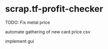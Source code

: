 # scrap.tf-profit-checker

TODO:
  Fix metal price
  
  automate gathering of new card price csv
  
  implement gui
